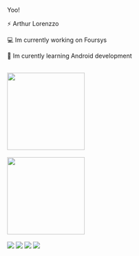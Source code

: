 Yoo!

⚡ Arthur Lorenzzo

💻 Im currently working on Foursys

📖 Im curently learning Android development

<br>
<div>
  <a href="https://github.com/ArthurLorenzzo">
  <img height="180em" align="center" src="https://github-readme-stats.vercel.app/api?username=ArthurLorenzzo&show_icons=true&theme=cobalt2&include_all_commits=true&count_private=true"/>
  <br><br>
  <img height="180em" src="https://github-readme-stats.vercel.app/api/top-langs/?username=ArthurLorenzzo&layout=compact&langs_count=7&theme=cobalt2"/>
</div>


<br>

<div> 
  <a href="https://instagram.com/arthurlz__" target="_blank"><img src="https://img.shields.io/badge/-Instagram-%23E4405F?style=for-the-badge&logo=instagram&logoColor=white" target="_blank"></a>
 	<a href="https://www.twitch.tv/andreabdo12" target="_blank"><img src="https://img.shields.io/badge/Twitch-9146FF?style=for-the-badge&logo=twitch&logoColor=white" target="_blank"></a>
  <a href = "mailto:arthurlbo11@gmail.com"><img src="https://img.shields.io/badge/-Gmail-%23333?style=for-the-badge&logo=gmail&logoColor=white" target="_blank"></a>
  <a href="https://www.linkedin.com/in/arthur-lorenzzo-42465a213" target="_blank"><img src="https://img.shields.io/badge/-LinkedIn-%230077B5?style=for-the-badge&logo=linkedin&logoColor=white" target="_blank"></a> 
 
 
</div>
